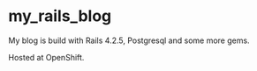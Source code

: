 # my_rails_blog
My blog is build with
Rails 4.2.5, 
Postgresql and some more gems.

Hosted at OpenShift.
